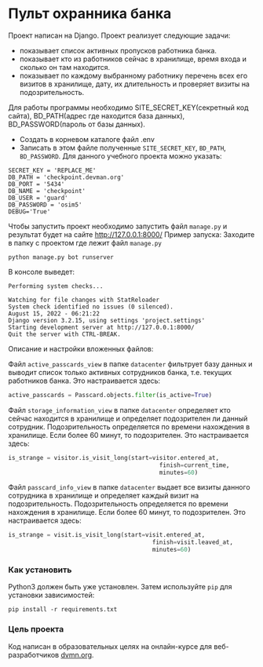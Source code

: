 # Пульт охранника банка

Проект написан на Django. 
Проект реализует следующие задачи:
- показывает список активных пропусков работника банка.
- показывает кто из работников сейчас в хранилище, время входа и сколько он там находится.
- показывает по каждому выбранному работнику перечень всех его визитов в хранилище, дату, их длительность и проверяет визиты на подозрительность.

Для работы программы необходимо SITE_SECRET_KEY(секретный код сайта), BD_PATH(адрес где находится база данных), BD_PASSWORD(пароль от базы данных). 
- Создать в корневом каталоге файл .env
- Записать в этом файле полученные `SITE_SECRET_KEY`, `BD_PATH`, `BD_PASSWORD`.
Для данного учебного проекта можно указать:
``` 
SECRET_KEY = 'REPLACE_ME'
DB_PATH = 'checkpoint.devman.org'
DB_PORT = '5434'
DB_NAME = 'checkpoint'
DB_USER = 'guard'
DB_PASSWORD = 'osim5'
DEBUG='True'
```

Чтобы запустить проект необходимо запустить файл `manage.py` и результат будет на сайте http://127.0.0.1:8000/
Пример запуска:
Заходите в папку с проектом где лежит файл `manage.py`
```
python manage.py bot runserver
```
В консоле выведет:
```
Performing system checks...

Watching for file changes with StatReloader
System check identified no issues (0 silenced).
August 15, 2022 - 06:21:22
Django version 3.2.15, using settings 'project.settings'
Starting development server at http://127.0.0.1:8000/
Quit the server with CTRL-BREAK.
```


Описание и настройки вложенных файлов:

Файл `active_passcards_view` в папке `datacenter` фильтрует базу данных и выводит список только активных сотрудников банка, т.е. текущих работников банка.
Это настраивается здесь:
```py
active_passcards = Passcard.objects.filter(is_active=True)
```

Файл `storage_information_view` в папке `datacenter` определяет кто сейчас находится в хранилище и определяет подозрителен ли данный сотрудник.
Подозрительность определяется по времени нахождения в хранилище. Если более 60 минут, то подозрителен. Это настраивается здесь:
```py
is_strange = visitor.is_visit_long(start=visitor.entered_at,
                                           finish=current_time,
                                           minutes=60)
```

Файл `passcard_info_view` в папке `datacenter` выдает все визиты данного сотрудника в хранилище и определяет каждый визит на подозрительность.
Подозрительность определяется по времени нахождения в хранилище. Если более 60 минут, то подозрителен. Это настраивается здесь:
```py
is_strange = visit.is_visit_long(start=visit.entered_at,
                                         finish=visit.leaved_at,
                                         minutes=60)
```

### Как установить

Python3 должен быть уже установлен. 
Затем используйте `pip` для установки зависимостей:
```
pip install -r requirements.txt
```

### Цель проекта

Код написан в образовательных целях на онлайн-курсе для веб-разработчиков [dvmn.org](https://dvmn.org/).
